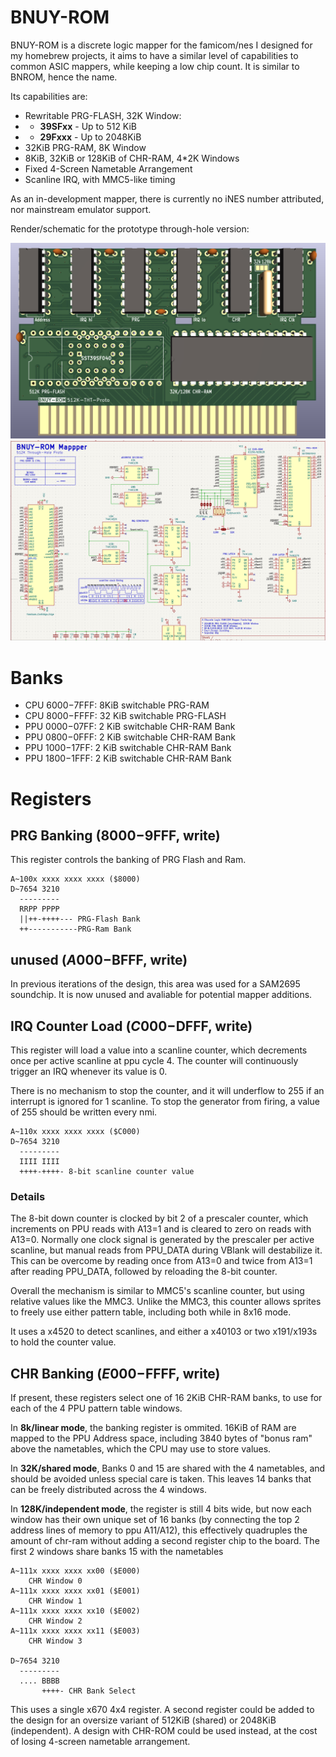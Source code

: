 # BNUY-ROM

BNUY-ROM is a discrete logic mapper for the famicom/nes I designed for my homebrew projects, it aims to have a similar level of capabilities to common ASIC mappers, while keeping a low chip count. It is similar to BNROM, hence the name.

Its capabilities are:

* Rewritable PRG-FLASH, 32K Window:
* * **39SFxx** - Up to 512 KiB
* * **29Fxxx** - Up to 2048KiB
* 32KiB PRG-RAM, 8K Window
* 8KiB, 32KiB or 128KiB of CHR-RAM, 4*2K Windows
* Fixed 4-Screen Nametable Arrangement
* Scanline IRQ, with MMC5-like timing

As an in-development mapper, there is currently no iNES number attributed, nor mainstream emulator support.

Render/schematic for the prototype through-hole version:

![](render-tht.png)
![](schematic-tht.png)

# Banks

* CPU $6000-$7FFF: 8KiB switchable PRG-RAM
* CPU $8000-$FFFF: 32 KiB switchable PRG-FLASH
* PPU $0000-$07FF: 2 KiB switchable CHR-RAM Bank
* PPU $0800-$0FFF: 2 KiB switchable CHR-RAM Bank
* PPU $1000-$17FF: 2 KiB switchable CHR-RAM Bank
* PPU $1800-$1FFF: 2 KiB switchable CHR-RAM Bank

# Registers

## PRG Banking ($8000-$9FFF, write)

This register controls the banking of PRG Flash and Ram.

```
A~100x xxxx xxxx xxxx ($8000)
D~7654 3210
  ---------
  RRPP PPPP
  ||++-++++--- PRG-Flash Bank
  ++-----------PRG-Ram Bank
```

## unused ($A000-$BFFF, write)

In previous iterations of the design, this area was used for a SAM2695 soundchip. It is now unused and avaliable for potential mapper additions.

## IRQ Counter Load ($C000-$DFFF, write)

This register will load a value into a scanline counter, which decrements once per active scanline at ppu cycle 4. The counter will continuously trigger an IRQ whenever its value is 0.

There is no mechanism to stop the counter, and it will underflow to 255 if an interrupt is ignored for 1 scanline. To stop the generator from firing, a value of 255 should be written every nmi.

```
A~110x xxxx xxxx xxxx ($C000)
D~7654 3210
  ---------
  IIII IIII
  ++++-++++- 8-bit scanline counter value
```

### Details

The 8-bit down counter is clocked by bit 2 of a prescaler counter, which increments on PPU reads with A13=1 and is cleared to zero on reads with A13=0. Normally one clock signal is generated by the prescaler per active scanline, but manual reads from PPU_DATA during VBlank will destabilize it. This can be overcome by reading once from A13=0 and twice from A13=1 after reading PPU_DATA, followed by reloading the 8-bit counter.

Overall the mechanism is similar to MMC5's scanline counter, but using relative values like the MMC3. Unlike the MMC3, this counter allows sprites to freely use either pattern table, including both while in 8x16 mode.

It uses a x4520 to detect scanlines, and either a x40103 or two x191/x193s to hold the counter value.

## CHR Banking ($E000-$FFFF, write)

If present, these registers select one of 16 2KiB CHR-RAM banks, to use for each of the 4 PPU pattern table windows.

In **8k/linear mode**, the banking register is ommited. 16KiB of RAM are mapped to the PPU Address space, including 3840 bytes of "bonus ram" above the nametables, which the CPU may use to store values.

In **32K/shared mode**, Banks 0 and 15 are shared with the 4 nametables, and should be avoided unless special care is taken. This leaves 14 banks that can be freely distributed across the 4 windows. 

In **128K/independent mode**, the register is still 4 bits wide, but now each window has their own unique set of 16 banks (by connecting the top 2 address lines of memory to ppu A11/A12), this effectively quadruples the amount of chr-ram without adding a second register chip to the board. The first 2 windows share banks 15 with the nametables

```
A~111x xxxx xxxx xx00 ($E000)
	CHR Window 0
A~111x xxxx xxxx xx01 ($E001)
	CHR Window 1
A~111x xxxx xxxx xx10 ($E002)
	CHR Window 2
A~111x xxxx xxxx xx11 ($E003)
	CHR Window 3

D~7654 3210
  ---------
  .... BBBB
       ++++- CHR Bank Select
```

This uses a single x670 4x4 register. A second register could be added to the design for an oversize variant of 512KiB (shared) or 2048KiB (independent). A design with CHR-ROM could be used instead, at the cost of losing 4-screen nametable arrangement.
